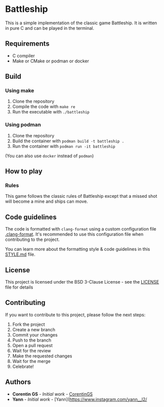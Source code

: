 # Battleship

This is a simple implementation of the classic game Battleship. It is written in pure C and can be played in the terminal.

## Requirements

- C compiler
- Make or CMake or podman or docker

## Build

### Using make

1. Clone the repository
2. Compile the code with `make re`
3. Run the executable with `./battleship`

### Using podman

1. Clone the repository
2. Build the container with `podman build -t battleship .`
3. Run the container with `podman run -it battleship`

(You can also use `docker` instead of `podman`)

## How to play

### Rules

This game follows the classic rules of Battleship except that a missed shot will become a mine and ships can move.

## Code guidelines

The code is formatted with `clang-format` using a custom configuration file [.clang-format](.clang-format).
It's recommended to use this configuration file when contributing to the project.

You can learn more about the formatting style & code guidelines in
this [STYLE.md](https://github.com/CorentinGS/C-Learning/blob/main/STYLE.md) file.

## License

This project is licensed under the BSD 3-Clause License - see the [LICENSE](LICENSE) file for details

## Contributing

If you want to contribute to this project, please follow the next steps:

1. Fork the project
2. Create a new branch
3. Commit your changes
4. Push to the branch
5. Open a pull request
6. Wait for the review
7. Make the requested changes
8. Wait for the merge
9. Celebrate!

## Authors

* **Corentin GS** - *Initial work* - [CorentinGS](https://corentings.vercel.app)
* **Yann** - *Initial work* - [Yann](https://www.instagram.com/yann__l2/


